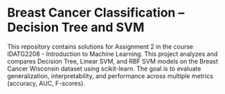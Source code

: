 # Breast Cancer Classification – Decision Tree and SVM

This repository contains solutions for Assignment 2 in the course IDATG2208 - Introduction to Machine Learning.
This project analyzes and compares Decision Tree, Linear SVM, and RBF SVM models on the Breast Cancer Wisconsin dataset using scikit-learn.
The goal is to evaluate generalization, interpretability, and performance across multiple metrics (accuracy, AUC, F-scores).
